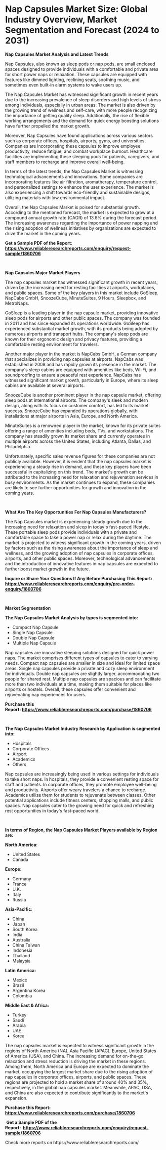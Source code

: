 <p><h1>Nap Capsules Market Size: Global Industry Overview, Market Segmentation and Forecast (2024 to 2031)</h1></p><p><strong>Nap Capsules Market Analysis and Latest Trends</strong></p>
<p><p>Nap Capsules, also known as sleep pods or nap pods, are small enclosed spaces designed to provide individuals with a comfortable and private area for short power naps or relaxation. These capsules are equipped with features like dimmed lighting, reclining seats, soothing music, and sometimes even built-in alarm systems to wake users up.</p><p>The Nap Capsules Market has witnessed significant growth in recent years due to the increasing prevalence of sleep disorders and high levels of stress among individuals, especially in urban areas. The market is also driven by the growing trend of wellness and self-care, with more people recognizing the importance of getting quality sleep. Additionally, the rise of flexible working arrangements and the demand for quick energy boosting solutions have further propelled the market growth.</p><p>Moreover, Nap Capsules have found applications across various sectors such as corporate offices, hospitals, airports, gyms, and universities. Companies are incorporating these capsules to improve employee productivity, reduce fatigue, and combat workplace burnout. Healthcare facilities are implementing these sleeping pods for patients, caregivers, and staff members to recharge and improve overall well-being.</p><p>In terms of the latest trends, the Nap Capsules Market is witnessing technological advancements and innovations. Some companies are incorporating features like air filtration, aromatherapy, temperature control, and personalized settings to enhance the user experience. The market is also experiencing a shift towards eco-friendly and sustainable designs, utilizing materials with low environmental impact.</p><p>Overall, the Nap Capsules Market is poised for substantial growth. According to the mentioned forecast, the market is expected to grow at a compound annual growth rate (CAGR) of 13.6% during the forecast period. The increasing awareness regarding the importance of power napping and the rising adoption of wellness initiatives by organizations are expected to drive the market in the coming years.</p></p>
<p><strong>Get a Sample PDF of the Report:&nbsp; <a href="https://www.reliableresearchreports.com/enquiry/request-sample/1860706">https://www.reliableresearchreports.com/enquiry/request-sample/1860706</a></strong></p>
<p>&nbsp;</p>
<p><strong>Nap Capsules Major Market Players</strong></p>
<p><p>The nap capsules market has witnessed significant growth in recent years, driven by the increasing need for resting facilities at airports, workplaces, and public spaces. Some of the key players in this market include GoSleep, NapCabs GmbH, SnoozeCube, MinuteSuites, 9 Hours, Sleepbox, and MetroNaps.</p><p>GoSleep is a leading player in the nap capsule market, providing innovative sleep pods for airports and other public spaces. The company was founded in 2011 and has since expanded its operations worldwide. GoSleep has experienced substantial market growth, with its products being adopted by numerous airports and transport hubs. The company's sleep pods are known for their ergonomic design and privacy features, providing a comfortable resting environment for travelers.</p><p>Another major player in the market is NapCabs GmbH, a German company that specializes in providing nap capsules at airports. NapCabs was established in 2008 and has rapidly grown its presence in the market. The company's sleep cabins are equipped with amenities like beds, Wi-Fi, and soundproofing to ensure a peaceful rest experience. NapCabs has witnessed significant market growth, particularly in Europe, where its sleep cabins are available at several airports.</p><p>SnoozeCube is another prominent player in the nap capsule market, offering sleep pods at international airports. The company's sleek and modern design, along with its focus on customer comfort, has led to its market success. SnoozeCube has expanded its operations globally, with installations at major airports in Asia, Europe, and North America.</p><p>MinuteSuites is a renowned player in the market, known for its private suites offering a range of amenities including beds, TVs, and workstations. The company has steadily grown its market share and currently operates in multiple airports across the United States, including Atlanta, Dallas, and Philadelphia.</p><p>Unfortunately, specific sales revenue figures for these companies are not publicly available. However, it is evident that the nap capsules market is experiencing a steady rise in demand, and these key players have been successful in capitalizing on this trend. The market's growth can be attributed to the increasing need for relaxation and rejuvenation services in busy environments. As the market continues to expand, these companies are likely to see further opportunities for growth and innovation in the coming years.</p></p>
<p>&nbsp;</p>
<p><strong>What Are The Key Opportunities For Nap Capsules Manufacturers?</strong></p>
<p><p>The Nap Capsules market is experiencing steady growth due to the increasing need for relaxation and sleep in today's fast-paced lifestyle. These portable sleep pods provide individuals with a private and comfortable space to take a power nap or relax during the daytime. The market is projected to witness significant growth in the coming years, driven by factors such as the rising awareness about the importance of sleep and wellness, and the growing adoption of nap capsules in corporate offices, airports, and other public spaces. Moreover, technological advancements and the introduction of innovative features in nap capsules are expected to further boost market growth in the future.</p></p>
<p><strong>Inquire or Share Your Questions If Any Before Purchasing This Report: <a href="https://www.reliableresearchreports.com/enquiry/pre-order-enquiry/1860706">https://www.reliableresearchreports.com/enquiry/pre-order-enquiry/1860706</a></strong></p>
<p>&nbsp;</p>
<p><strong>Market Segmentation</strong></p>
<p><strong>The Nap Capsules Market Analysis by types is segmented into:</strong></p>
<p><ul><li>Compact Nap Capsule</li><li>Single Nap Capsule</li><li>Double Nap Capsule</li><li>Multiple Nap Capsule</li></ul></p>
<p><p>Nap capsules are innovative sleeping solutions designed for quick power naps. The market comprises different types of capsules to cater to varying needs. Compact nap capsules are smaller in size and ideal for limited space areas. Single nap capsules provide a private and cozy sleep environment for individuals. Double nap capsules are slightly larger, accommodating two people for shared rest. Multiple nap capsules are spacious and can facilitate more than two individuals at a time, making them suitable for places like airports or hostels. Overall, these capsules offer convenient and rejuvenating nap experiences for users.</p></p>
<p><strong>Purchase this Report:&nbsp;<a href="https://www.reliableresearchreports.com/purchase/1860706">https://www.reliableresearchreports.com/purchase/1860706</a></strong></p>
<p>&nbsp;</p>
<p><strong>The Nap Capsules Market Industry Research by Application is segmented into:</strong></p>
<p><ul><li>Hospitals</li><li>Corporate Offices</li><li>Airport</li><li>Academics</li><li>Others</li></ul></p>
<p><p>Nap capsules are increasingly being used in various settings for individuals to take short naps. In hospitals, they provide a convenient resting space for staff and patients. In corporate offices, they promote employee well-being and productivity. Airports offer weary travelers a chance to recharge. Academics utilize them for students to rejuvenate between classes. Other potential applications include fitness centers, shopping malls, and public spaces. Nap capsules cater to the growing need for quick and refreshing rest opportunities in today's fast-paced world.</p></p>
<p>&nbsp;</p>
<p><strong>In terms of Region, the Nap Capsules Market Players available by Region are:</strong></p>
<p>
    <p> <strong> North America: </strong>
        <ul>
            <li>United States</li>
            <li>Canada</li>
        </ul>
        </p> 
    <p> <strong> Europe: </strong>
        <ul>
            <li>Germany</li>
            <li>France</li>
            <li>U.K.</li>
            <li>Italy</li>
            <li>Russia</li>
        </ul>
        </p> 
    <p> <strong> Asia-Pacific: </strong>
        <ul>
            <li>China</li>
            <li>Japan</li>
            <li>South Korea</li>
            <li>India</li>
            <li>Australia</li>
            <li>China Taiwan</li>
            <li>Indonesia</li>
            <li>Thailand</li>
            <li>Malaysia</li>
        </ul>
        </p> 
    <p> <strong> Latin America: </strong>
        <ul>
            <li>Mexico</li>
            <li>Brazil</li>
            <li>Argentina Korea</li>
            <li>Colombia</li>
        </ul>
        </p> 
    <p> <strong> Middle East & Africa: </strong>
        <ul>
            <li>Turkey</li>
            <li>Saudi</li>
            <li>Arabia</li>
            <li>UAE</li>
            <li>Korea</li>
        </ul>
    </p>
    </p>
<p><p>The nap capsules market is expected to witness significant growth in the regions of North America (NA), Asia Pacific (APAC), Europe, United States of America (USA), and China. The increasing demand for on-the-go relaxation and stress reduction is driving the market in these regions. Among them, North America and Europe are expected to dominate the market, occupying the largest market share due to the rising adoption of nap capsules in corporate offices, airports, and public spaces. These regions are projected to hold a market share of around 40% and 35%, respectively, in the global nap capsules market. Meanwhile, APAC, USA, and China are also expected to contribute significantly to the market's expansion.</p></p>
<p><strong>Purchase this Report: <a href="https://www.reliableresearchreports.com/purchase/1860706">https://www.reliableresearchreports.com/purchase/1860706</a></strong></p>
<p>&nbsp;<strong>Get a Sample PDF of the Report:&nbsp;&nbsp;<a href="https://www.reliableresearchreports.com/enquiry/request-sample/1860706">https://www.reliableresearchreports.com/enquiry/request-sample/1860706</a></strong></p>
<p><strong></strong></p>
<p>Check more reports on https://www.reliableresearchreports.com/</p>